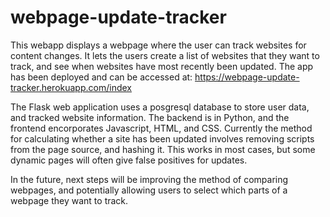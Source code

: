 # webpage-update-tracker
This webapp displays a webpage where the user can track websites for content changes. It lets the users create a list of websites that they want to track, and see when websites have most recently been updated. The app has been deployed and can be accessed at: https://webpage-update-tracker.herokuapp.com/index

The Flask web application uses a posgresql database to store user data, and tracked website information. The backend is in Python, and the frontend encorporates Javascript, HTML, and CSS. Currently the method for calculating whether a site has been updated involves removing scripts from the page source, and hashing it. This works in most cases, but some dynamic pages will often give false positives for updates.

In the future, next steps will be improving the method of comparing webpages, and potentially allowing users to select which parts of a webpage they want to track.
